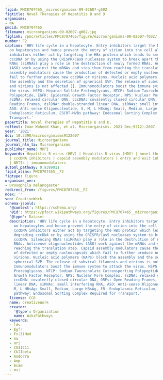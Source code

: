```yaml
---
figid: PMC8707465__microorganisms-09-02607-g002
figtitle: Novel Therapies of Hepatitis B and D
organisms:
- NA
pmcid: PMC8707465
filename: microorganisms-09-02607-g002.jpg
figlink: /pmc/articles/PMC8707465/figure/microorganisms-09-02607-f002/
number: F2
caption: 'HBV life cycle in a hepatocyte. Entry inhibitors target the NTCP receptor
  on hepatocytes and hence prevent the entry of virion into the cell altogether. cccDNA
  inhibitors either act by targeting the HBx protein which leads to smc5/6 degrading
  cccDNA or by using the CRISPR/Cas9 nucleases system to break apart the cccDNA. Silencing
  RNAs (siRNAs) play a role in the destruction of newly formed RNAs. Antisense oligonucleotides
  (ASO) work against the mRNAs and stop them from reaching the translation step. Capsid
  assembly modulators cause the production of defected or empty nucleocapsids which
  fail to further produce new cccDNA or virions. Nucleic acid polymers (NAPs) block
  the assembly and the secretion of spherical SVP. The release of subviral filaments
  and virions is not affected []. Immunomodulators boost the immune system to attack
  the virus. HSPG: Heparan Sulfate Proteoglycans, NTCP: Sodium Taurocholate Cotransporting
  Polypeptide, EGFR: Epidermal Growth Factor Receptor, NPS: Nuclear Pore Complex,
  rcDNA: relaxed circular DNA, cccDNA: covalently closed circular DNA, ORFs: Open
  Reading Frames, dslDNA: double-stranded linear DNA, siRNAs: small interfering RNA,
  ASO: Anti-sense Oligonucleotide, S, M, L HBsAg: Small, Medium, Large HBsAg, ER:
  Endoplasmic Reticulum, ESCRT-MVBs pathway: Endosomal Sorting Complex Required for
  Transport.'
papertitle: Novel Therapies of Hepatitis B and D.
reftext: Iman Waheed Khan, et al. Microorganisms. 2021 Dec;9(12):2607.
year: '2021'
doi: 10.3390/microorganisms9122607
journal_title: Microorganisms
journal_nlm_ta: Microorganisms
publisher_name: MDPI
keywords: Hepatitis B virus (HBV) | Hepatitis D virus (HDV) | novel therapies | siRNAs
  | cccDNA inhibitors | capsid assembly modulators | entry and exit inhibitors | interferon
  | NRTIs | immunomodulators
automl_pathway: 0.9389011
figid_alias: PMC8707465__F2
figtype: Figure
organisms_ner:
- Drosophila melanogaster
redirect_from: /figures/PMC8707465__F2
ndex: ''
seo: CreativeWork
schema-jsonld:
  '@context': https://schema.org/
  '@id': https://pfocr.wikipathways.org/figures/PMC8707465__microorganisms-09-02607-g002.html
  '@type': Dataset
  description: 'HBV life cycle in a hepatocyte. Entry inhibitors target the NTCP receptor
    on hepatocytes and hence prevent the entry of virion into the cell altogether.
    cccDNA inhibitors either act by targeting the HBx protein which leads to smc5/6
    degrading cccDNA or by using the CRISPR/Cas9 nucleases system to break apart the
    cccDNA. Silencing RNAs (siRNAs) play a role in the destruction of newly formed
    RNAs. Antisense oligonucleotides (ASO) work against the mRNAs and stop them from
    reaching the translation step. Capsid assembly modulators cause the production
    of defected or empty nucleocapsids which fail to further produce new cccDNA or
    virions. Nucleic acid polymers (NAPs) block the assembly and the secretion of
    spherical SVP. The release of subviral filaments and virions is not affected [].
    Immunomodulators boost the immune system to attack the virus. HSPG: Heparan Sulfate
    Proteoglycans, NTCP: Sodium Taurocholate Cotransporting Polypeptide, EGFR: Epidermal
    Growth Factor Receptor, NPS: Nuclear Pore Complex, rcDNA: relaxed circular DNA,
    cccDNA: covalently closed circular DNA, ORFs: Open Reading Frames, dslDNA: double-stranded
    linear DNA, siRNAs: small interfering RNA, ASO: Anti-sense Oligonucleotide, S,
    M, L HBsAg: Small, Medium, Large HBsAg, ER: Endoplasmic Reticulum, ESCRT-MVBs
    pathway: Endosomal Sorting Complex Required for Transport.'
  license: CC0
  name: CreativeWork
  creator:
    '@type': Organization
    name: WikiPathways
  keywords:
  - lds
  - Egfr
  - Fs(3)Hod
  - na
  - uri
  - CG31211
  - CkIIbeta
  - Andorra
  - Anp
  - Acam
  - msi
---
```

